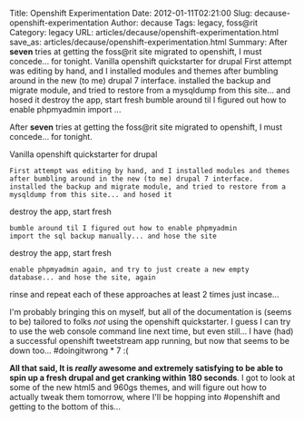 Title: Openshift Experimentation
Date: 2012-01-11T02:21:00
Slug: decause-openshift-experimentation
Author: decause
Tags: legacy, foss@rit
Category: legacy
URL: articles/decause/openshift-experimentation.html
save_as: articles/decause/openshift-experimentation.html
Summary: After **seven** tries at getting the foss@rit site migrated to openshift, I must concede... for tonight.  Vanilla openshift quickstarter for drupal      First attempt was editing by hand, and I installed modules and themes after bumbling around in the new (to me) drupal 7 interface.     installed the backup and migrate module, and tried to restore from a mysqldump from this site... and hosed it destroy the app, start fresh      bumble around til I figured out how to enable phpmyadmin     import  ... 

After **seven** tries at getting the foss@rit site migrated to openshift, I
must concede... for tonight.

Vanilla openshift quickstarter for drupal

    First attempt was editing by hand, and I installed modules and themes after bumbling around in the new (to me) drupal 7 interface.
    installed the backup and migrate module, and tried to restore from a mysqldump from this site... and hosed it
destroy the app, start fresh

    bumble around til I figured out how to enable phpmyadmin
    import the sql backup manually... and hose the site
destroy the app, start fresh

    enable phpmyadmin again, and try to just create a new empty database... and hose the site, again
rinse and repeat each of these approaches at least 2 times just incase...

I'm probably bringing this on myself, but all of the documentation is (seems
to be) tailored to folks *not* using the openshift quickstarter. I guess I can
try to use the web console command line next time, but even still... I have
(had) a successful openshift tweetstream app running, but now that seems to be
down too... #doingitwrong * 7 :(

**All that said, It is *really* awesome and extremely satisfying to be able to spin up a fresh drupal and get cranking within 180 seconds**. I got to look at some of the new html5 and 960gs themes, and will figure out how to actually tweak them tomorrow, where I'll be hopping into #openshift and getting to the bottom of this...

